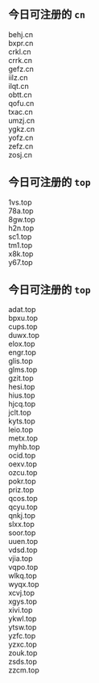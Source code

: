 
## 今日可注册的 `cn`
>
behj.cn   
bxpr.cn   
crkl.cn   
crrk.cn   
gefz.cn   
iilz.cn   
ilqt.cn   
obtt.cn   
qofu.cn   
txac.cn   
umzj.cn   
ygkz.cn   
yofz.cn   
zefz.cn   
zosj.cn   


## 今日可注册的 `top`
>
1vs.top   
78a.top   
8gw.top   
h2n.top   
sc1.top   
tm1.top   
x8k.top   
y67.top   


## 今日可注册的 `top`
>
adat.top   
bpxu.top   
cups.top   
duwx.top   
elox.top   
engr.top   
glis.top   
glms.top   
gzit.top   
hesi.top   
hius.top   
hjcq.top   
jclt.top   
kyts.top   
leio.top   
metx.top   
myhb.top   
ocid.top   
oexv.top   
ozcu.top   
pokr.top   
priz.top   
qcos.top   
qcyu.top   
qnkj.top   
slxx.top   
soor.top   
uuen.top   
vdsd.top   
vjia.top   
vqpo.top   
wlkq.top   
wyqx.top   
xcvj.top   
xgys.top   
xivi.top   
ykwl.top   
ytsw.top   
yzfc.top   
yzxc.top   
zouk.top   
zsds.top   
zzcm.top   

